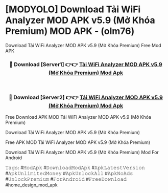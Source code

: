 # [MODYOLO] Download Tải WiFi Analyzer MOD APK v5.9 (Mở Khóa Premium) MOD APK - (olm76)
Download Tải WiFi Analyzer MOD APK v5.9 (Mở Khóa Premium) Free Mod APK

<div align="center">
<h3>🔴 Download [Server1] 👉👉 <a href="https://apk-comot.site?title=Tải_WiFi_Analyzer_MOD_APK_v5.9_(Mở_Khóa_Premium)">Tải WiFi Analyzer MOD APK v5.9 (Mở Khóa Premium) Mod Apk</a></h3><br>

<h3>🔴 Download [Server2] 👉👉 <a href="https://apk-comot.site?title=Tải_WiFi_Analyzer_MOD_APK_v5.9_(Mở_Khóa_Premium)">Tải WiFi Analyzer MOD APK v5.9 (Mở Khóa Premium) Mod Apk</a></h3>
</div>


Free Download APK MOD Tải WiFi Analyzer MOD APK v5.9 (Mở Khóa Premium)

Download Tải WiFi Analyzer MOD APK v5.9 (Mở Khóa Premium) 

Free APK MOD Tải WiFi Analyzer MOD APK v5.9 (Mở Khóa Premium) 

Download Tải WiFi Analyzer MOD APK v5.9 (Mở Khóa Premium) Mod For Android

𝚃𝚊𝚐𝚜: #𝙼𝚘𝚍𝙰𝚙𝚔 #𝙳𝚘𝚠𝚗𝚕𝚘𝚊𝚍𝙼𝚘𝚍𝙰𝚙𝚔 #𝙰𝚙𝚔𝙻𝚊𝚝𝚎𝚜𝚝𝚅𝚎𝚛𝚜𝚒𝚘𝚗 #𝙰𝚙𝚔𝚄𝚗𝚕𝚒𝚖𝚒𝚝𝚎𝚍𝙼𝚘𝚗𝚎𝚢 #𝙰𝚙𝚔𝚄𝚗𝚕𝚘𝚌𝚔𝙰𝚕𝚕 #𝙰𝚙𝚔𝙽𝚘𝙰𝚍𝚜 #𝚄𝚗𝚕𝚘𝚌𝚔𝙿𝚛𝚎𝚖𝚒𝚞𝚖 #𝙵𝚘𝚛𝙰𝚗𝚍𝚛𝚘𝚒𝚍 #𝙵𝚛𝚎𝚎𝙳𝚘𝚠𝚗𝚕𝚘𝚊𝚍 #home_design_mod_apk